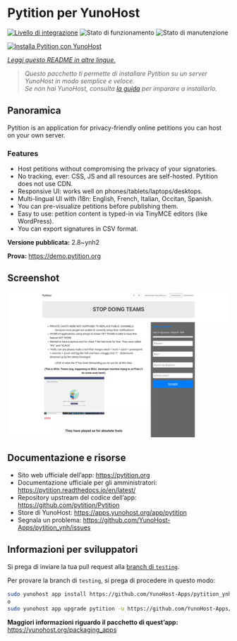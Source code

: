 <!--
N.B.: Questo README è stato automaticamente generato da <https://github.com/YunoHost/apps/tree/master/tools/readme_generator>
NON DEVE essere modificato manualmente.
-->

# Pytition per YunoHost

[![Livello di integrazione](https://dash.yunohost.org/integration/pytition.svg)](https://dash.yunohost.org/appci/app/pytition) ![Stato di funzionamento](https://ci-apps.yunohost.org/ci/badges/pytition.status.svg) ![Stato di manutenzione](https://ci-apps.yunohost.org/ci/badges/pytition.maintain.svg)

[![Installa Pytition con YunoHost](https://install-app.yunohost.org/install-with-yunohost.svg)](https://install-app.yunohost.org/?app=pytition)

*[Leggi questo README in altre lingue.](./ALL_README.md)*

> *Questo pacchetto ti permette di installare Pytition su un server YunoHost in modo semplice e veloce.*  
> *Se non hai YunoHost, consulta [la guida](https://yunohost.org/install) per imparare a installarlo.*

## Panoramica

Pytition is an application for privacy-friendly online petitions you can host on your own server.

### Features

- Host petitions without compromising the privacy of your signatories.
- No tracking, ever: CSS, JS and all resources are self-hosted. Pytition does not use CDN.
- Responsive UI: works well on phones/tablets/laptops/desktops.
- Multi-lingual UI with i18n: English, French, Italian, Occitan, Spanish.
- You can pre-visualize petitions before publishing them.
- Easy to use: petition content is typed-in via TinyMCE editors (like WordPress).
- You can export signatures in CSV format.


**Versione pubblicata:** 2.8~ynh2

**Prova:** <https://demo.pytition.org>

## Screenshot

![Screenshot di Pytition](./doc/screenshots/stop_doing_teams.webp)

## Documentazione e risorse

- Sito web ufficiale dell’app: <https://pytition.org>
- Documentazione ufficiale per gli amministratori: <https://pytition.readthedocs.io/en/latest/>
- Repository upstream del codice dell’app: <https://github.com/pytition/Pytition>
- Store di YunoHost: <https://apps.yunohost.org/app/pytition>
- Segnala un problema: <https://github.com/YunoHost-Apps/pytition_ynh/issues>

## Informazioni per sviluppatori

Si prega di inviare la tua pull request alla [branch di `testing`](https://github.com/YunoHost-Apps/pytition_ynh/tree/testing).

Per provare la branch di `testing`, si prega di procedere in questo modo:

```bash
sudo yunohost app install https://github.com/YunoHost-Apps/pytition_ynh/tree/testing --debug
o
sudo yunohost app upgrade pytition -u https://github.com/YunoHost-Apps/pytition_ynh/tree/testing --debug
```

**Maggiori informazioni riguardo il pacchetto di quest’app:** <https://yunohost.org/packaging_apps>
